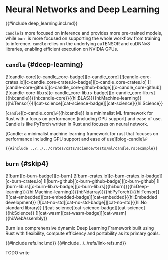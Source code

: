 # Neural Networks and Deep Learning

{{#include deep_learning.incl.md}}

`candle` is more focused on inference and provides more pre-trained models, while `burn` is more focused on supporting the whole workflow from training to inference. `candle` relies on the underlying cuTENSOR and cuDNNv8 libraries, enabling efficient execution on NVIDIA GPUs.

## `candle` {#deep-learning}

[![candle-core][c-candle_core-badge]][c-candle_core] [![candle-core-crates.io][c-candle_core-crates.io-badge]][c-candle_core-crates.io] [![candle-core-github][c-candle_core-github-badge]][c-candle_core-github] [![candle-core-lib.rs][c-candle_core-lib.rs-badge]][c-candle_core-lib.rs]{{hi:candle}}{{hi:candle-core}}{{hi:BLAS}}{{hi:Machine-learning}}{{hi:Tensor}}[![cat-science][cat-science-badge]][cat-science]{{hi:Science}}

[`candle`][c-candle_core]⮳{{hi:candle}} is a minimalist ML framework for Rust with a focus on performance (including GPU support) and ease of use. Candle is like PyTorch written in Rust and focuses on neural network.

[Candle: a minimalist machine learning framework for rust that focuses on performance including GPU support and ease of use][blog-candle]⮳

```rust,editable
{{#include ../../../crates/cats/science/tests/ml/candle.rs:example}}
```

## `burn` {#skip4}

[![burn][c-burn-badge]][c-burn] [![burn-crates.io][c-burn-crates.io-badge]][c-burn-crates.io] [![burn-github][c-burn-github-badge]][c-burn-github] [![burn-lib.rs][c-burn-lib.rs-badge]][c-burn-lib.rs]{{hi:burn}}{{hi:Deep-learning}}{{hi:Machine-learning}}{{hi:Ndarray}}{{hi:PyTorch}}{{hi:Tensor}} [![cat-embedded][cat-embedded-badge]][cat-embedded]{{hi:Embedded development}} [![cat-no-std][cat-no-std-badge]][cat-no-std]{{hi:No standard library}} [![cat-science][cat-science-badge]][cat-science]{{hi:Science}} [![cat-wasm][cat-wasm-badge]][cat-wasm]{{hi:WebAssembly}}

Burn is a comprehensive dynamic Deep Learning Framework built using Rust with flexibility, compute efficiency and portability as its primary goals.

{{#include refs.incl.md}}
{{#include ../../refs/link-refs.md}}

<div class="hidden">
TODO write
</div>
